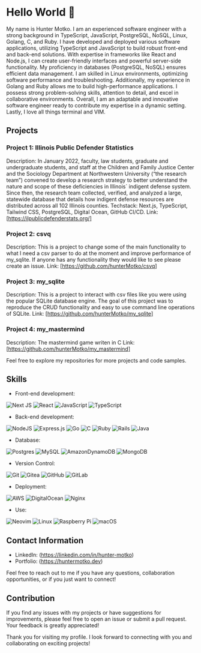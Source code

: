 # Hello World 👋

<aside>
My name is Hunter Motko. I am an experienced software engineer with a strong background in TypeScript, JavaScript, PostgreSQL, NoSQL, Linux, Golang, C, and Ruby.
I have developed and deployed various software applications, utilizing TypeScript and JavaScript to build robust front-end and back-end solutions.
With expertise in frameworks like React and Node.js, I can create user-friendly interfaces and powerful server-side functionality.
My proficiency in databases (PostgreSQL, NoSQL) ensures efficient data management.
I am skilled in Linux environments, optimizing software performance and troubleshooting.
Additionally, my experience in Golang and Ruby allows me to build high-performance applications.
I possess strong problem-solving skills, attention to detail, and excel in collaborative environments.
Overall, I am an adaptable and innovative software engineer ready to contribute my expertise in a dynamic setting.
Lastly, I love all things terminal and VIM.
</aside>

## Projects
### Project 1: Illinois Public Defender Statistics
Description: In January 2022, faculty, law students, graduate and undergraduate students, and staff at the 
Children and Family Justice Center and the Sociology Department at Northwestern University (“the 
research team”) convened to develop a research strategy to better understand the nature and scope 
of these deficiencies in Illinois` indigent defense system. Since then, the research team 
collected, verified, and analyzed a large, statewide database that details how indigent defense 
resources are distributed across all 102 Illinois counties.
Techstack: Next.js, TypeScript, Tailwind CSS, PostgreSQL, Digital Ocean, GitHub CI/CD.
Link: [https://ilpublicdefenderstats.org/]

### Project 2: csvq
Description: This is a project to change some of the main functionality to what I need a csv parser to 
do at the moment and improve performance of my_sqlite. If anyone has any functionality they would like to see 
please create an issue.
Link: [https://github.com/hunterMotko/csvq]

### Project 3: my_sqlite
Description: This is a project to interact with csv files like you were using the popular SQLite 
database engine. The goal of this project was to reproduce the CRUD functionality and easy to use command line operations of SQLite.
Link: [https://github.com/hunterMotko/my_sqlite]

### Project 4: my_mastermind
Description:  The mastermind game writen in C
Link: [https://github.com/hunterMotko/my_mastermind]

Feel free to explore my repositories for more projects and code samples.

## Skills

- Front-end development: 

![Next JS](https://img.shields.io/badge/Next-black?style=for-the-badge&logo=next.js&logoColor=white)
![React](https://img.shields.io/badge/react-%2320232a.svg?style=for-the-badge&logo=react&logoColor=%2361DAFB)
![JavaScript](https://img.shields.io/badge/javascript-%23323330.svg?style=for-the-badge&logo=javascript&logoColor=%23F7DF1E)
![TypeScript](https://img.shields.io/badge/typescript-%23007ACC.svg?style=for-the-badge&logo=typescript&logoColor=white)
- Back-end development: 

![NodeJS](https://img.shields.io/badge/node.js-6DA55F?style=for-the-badge&logo=node.js&logoColor=white)
![Express.js](https://img.shields.io/badge/express.js-%23404d59.svg?style=for-the-badge&logo=express&logoColor=%2361DAFB)
![Go](https://img.shields.io/badge/go-%2300ADD8.svg?style=for-the-badge&logo=go&logoColor=white)
![C](https://img.shields.io/badge/c-%2300599C.svg?style=for-the-badge&logo=c&logoColor=white)
![Ruby](https://img.shields.io/badge/ruby-%23CC342D.svg?style=for-the-badge&logo=ruby&logoColor=white)
![Rails](https://img.shields.io/badge/rails-%23CC0000.svg?style=for-the-badge&logo=ruby-on-rails&logoColor=white)
![Java](https://img.shields.io/badge/java-%23ED8B00.svg?style=for-the-badge&logo=openjdk&logoColor=white)

- Database: 

![Postgres](https://img.shields.io/badge/postgres-%23316192.svg?style=for-the-badge&logo=postgresql&logoColor=white)
![MySQL](https://img.shields.io/badge/mysql-%2300f.svg?style=for-the-badge&logo=mysql&logoColor=white)
![AmazonDynamoDB](https://img.shields.io/badge/Amazon%20DynamoDB-4053D6?style=for-the-badge&logo=Amazon%20DynamoDB&logoColor=white)
![MongoDB](https://img.shields.io/badge/MongoDB-%234ea94b.svg?style=for-the-badge&logo=mongodb&logoColor=white)

- Version Control:

![Git](https://img.shields.io/badge/git-%23F05033.svg?style=for-the-badge&logo=git&logoColor=white)
![Gitea](https://img.shields.io/badge/Gitea-34495E?style=for-the-badge&logo=gitea&logoColor=5D9425)
![GitHub](https://img.shields.io/badge/github-%23121011.svg?style=for-the-badge&logo=github&logoColor=white)
![GitLab](https://img.shields.io/badge/gitlab-%23181717.svg?style=for-the-badge&logo=gitlab&logoColor=white)

- Deployment: 

![AWS](https://img.shields.io/badge/AWS-%23FF9900.svg?style=for-the-badge&logo=amazon-aws&logoColor=white)
![DigitalOcean](https://img.shields.io/badge/DigitalOcean-%230167ff.svg?style=for-the-badge&logo=digitalOcean&logoColor=white)
![Nginx](https://img.shields.io/badge/nginx-%23009639.svg?style=for-the-badge&logo=nginx&logoColor=white)

- Use:

![Neovim](https://img.shields.io/badge/NeoVim-%2357A143.svg?&style=for-the-badge&logo=neovim&logoColor=white)
![Linux](https://img.shields.io/badge/Linux-FCC624?style=for-the-badge&logo=linux&logoColor=black)
![Raspberry Pi](https://img.shields.io/badge/-RaspberryPi-C51A4A?style=for-the-badge&logo=Raspberry-Pi)
![macOS](https://img.shields.io/badge/mac%20os-000000?style=for-the-badge&logo=macos&logoColor=F0F0F0)

## Contact Information

- LinkedIn: (https://linkedin.com/in/hunter-motko)
- Portfolio: (https://huntermotko.dev)

Feel free to reach out to me if you have any questions, collaboration opportunities, or if you just want to connect!

## Contribution

If you find any issues with my projects or have suggestions for improvements, please feel free to open an issue or submit a pull request. Your feedback is greatly appreciated!

Thank you for visiting my profile. I look forward to connecting with you and collaborating on exciting projects!
